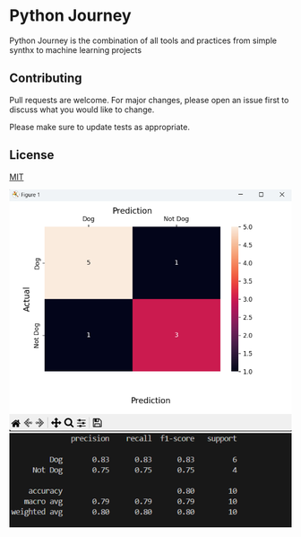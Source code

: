 # Python Journey

Python Journey is the combination of all tools and practices from simple synthx to machine learning projects


## Contributing

Pull requests are welcome. For major changes, please open an issue first
to discuss what you would like to change.

Please make sure to update tests as appropriate.

## License

[MIT](https://choosealicense.com/licenses/mit/)

![alt text](image.png)
![alt text](image-1.png)